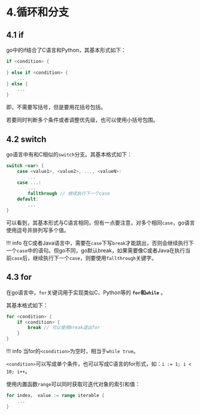 # 4.循环和分支

## 4.1 if

go中的if结合了C语言和Python，其基本形式如下：  
```go
if <condition> {
    ...
} else if <condition> {
    ...
} else {
    ...
}
```

即，不需要写括号，但是要用花括号包括。  

若要同时判断多个条件或者调整优先级，也可以使用小括号包围。  

## 4.2 switch

go语言中有和C相似的`switch`分支。其基本格式如下：  
```go
switch <var> {
    case <value1>, <value2>, ..., <valueN>:
        ...
    case ...:
        ...
        fallthrough // 继续执行下一个case
    default:
        ...
}
```

可以看到，其基本形式与C语言相同，但有一点要注意，对多个相同`case`，go语言使用逗号并排列写多个值。  

!!! info
    在C或者Java语言中，需要在`case`下写`break`才能跳出，否则会继续执行下一个`case`中的语句。但go不同，go默认break，如果需要像C或者Java在执行当前`case`后，继续执行下一个`case`，则要使用`fallthrough`关键字。

## 4.3 for

在go语言中，`for`关键词用于实现类似C、Python等的 **`for`和`while`** 。  

其基本格式如下：  
```go
for <condition> {
    if <condition> {
        break // 可以使用break退出for
    }
}
```

!!! info
    当for的`<condition>`为空时，相当于`while true`。

`<condition>`可以写成单个条件，也可以写成C语言的for形式，如：`i := 1; i < 10; i++`。  

使用内置函数`range`可以同时获取可迭代对象的索引和值：  
```go
for index， value := range iterable {
    ...
}
```